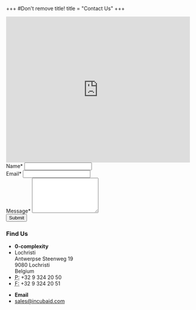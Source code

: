
+++
#Don't remove title!
title = "Contact Us"
+++

<div class="page-intro">		
		<iframe width="100%" height="400" frameborder="0" scrolling="no" marginheight="0" marginwidth="0" src="https://maps.google.com/maps?f=q&amp;source=s_q&amp;hl=en&amp;geocode=&amp;q=Lochristi++Antwerpse+Steenweg+19+9080+Lochristi+Belgium&amp;sll=51.09258,3.820152&amp;sspn=0.04787,0.132093&amp;ie=UTF8&amp;hq=Lochristi++Antwerpse+Steenweg+19+9080+Lochristi+Belgium&amp;hnear=&amp;radius=15000&amp;ll=51.092462,3.820282&amp;spn=0.071946,0.071946&amp;t=m&amp;output=embed"></iframe>	
	</div>
<div class="main-content-wrapper">
<div class="container">
<div class="row">
<section class="main-content span12">
<section class="">
<div class="main-content-wrapper">
<div class="container">
<div class="row">
<section class="main-content col-md-8">

<div class="contact-form noPadd">
<form class="form-horizontal contact_form" method="get" action="/restmachine/system/emailsender/send">
            <div class="alert" style="display: none"></div>
            <input type="hidden" name="smtp_key" value="None" />
            <input type="hidden" name="receiver_email" value="sales@incubaid.com" />
            <input type="hidden" name="format" value="json" />
            <input type="hidden" name="subject" value="About the website" />
            <div style="display: none"><input type="text" id="honeypot" name="honeypot"></input></div>
<div class="form-group name">
<label for="name">Name*</label>
<input name="sender_name" required="true" id="sender_name" class="form-control" type="text">
</input>
</div>
<div class="form-group email">
<label for="email">Email*</label>
<input name="sender_email" required="true" id="sender_email" class="form-control" type="text">
</input>
</div>
<div class="form-group message">
<label for="message">Message*</label>
<textarea name="body" rows="6" required="true" id="body" class="form-control">
</textarea>
</div>
<button type="submit" class="btn btn-default" data-loading-text="Sending...">Submit</button>
</form>
</div>
</section>
				<aside class="sidebar col-md-4">
<div class="side vertical-divider-left">
<h3 class="title">Find Us</h3>
						<ul class="list">
							<li><strong>0-complexity</strong></li>
							<li><i class="fa fa-home pr-10"></i>Lochristi <br> 
							Antwerpse Steenweg 19 <br>
							9080 Lochristi <br>
							Belgium</li>
							<li><i class="fa fa-phone pr-10"></i><abbr title="Phone">P:</abbr> +32 9 324 20 50</li>
							<li><i class="fa fa-fax pr-10"></i><abbr title="Phone">F:</abbr> +32 9 324 20 51</li>
						</ul>
						<ul class="list">
							<li><strong>Email</strong></li>
							<li><i class="fa fa-envelope pr-10"></i><a href="mailto:sales@incubaid.com">sales@incubaid.com</a></li>
						</ul>
</div>
</aside>
</div>
</div>
</div></div>
